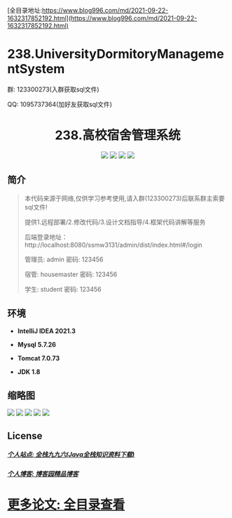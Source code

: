 [全目录地址:https://www.blog996.com/md/2021-09-22-1632317852192.html](https://www.blog996.com/md/2021-09-22-1632317852192.html)
# 238.UniversityDormitoryManagementSystem

<p>群: 123300273(入群获取sql文件)</p>
<p>QQ: 1095737364(加好友获取sql文件)</p>

<p><h1 align="center">238.高校宿舍管理系统</h1></p>


<p align="center">
	<img src="https://img.shields.io/badge/jdk-1.8-orange.svg"/>
    <img src="https://img.shields.io/badge/spring-5.x-lightgrey.svg"/>
    <img src="https://img.shields.io/badge/springmvc-3.x-blue.svg"/>
    <img src="https://img.shields.io/badge/mybatis-5.x-yellow.svg"/>
</p>

## 简介

> 本代码来源于网络,仅供学习参考使用,请入群(123300273)后联系群主索要sql文件!
>
> 提供1.远程部署/2.修改代码/3.设计文档指导/4.框架代码讲解等服务
>
> 后端登录地址：http://localhost:8080/ssmw3131/admin/dist/index.html#/login
>
> 管理员: admin   密码: 123456
> 
> 宿管: housemaster   密码: 123456
>
> 学生: student   密码: 123456
>

## 环境

- <b>IntelliJ IDEA 2021.3</b>

- <b>Mysql 5.7.26</b>

- <b>Tomcat 7.0.73</b>

- <b>JDK 1.8</b>




## 缩略图

![](https://img2023.cnblogs.com/blog/588112/202306/588112-20230620225952809-491747400.png)
![](https://img2023.cnblogs.com/blog/588112/202306/588112-20230620225957501-385645424.png)
![](https://img2023.cnblogs.com/blog/588112/202306/588112-20230620230001723-1707928758.png)
![](https://img2023.cnblogs.com/blog/588112/202306/588112-20230620230005586-207745701.png)
![](https://img2023.cnblogs.com/blog/588112/202306/588112-20230620230009463-1757078215.png)





## License

##### [个人站点: 全栈九九六(Java全栈知识资料下载)](https://www.blog996.com/)
##### [个人博客: 博客园精品博客](https://www.cnblogs.com/yysbolg/)
# [更多论文: 全目录查看](https://www.blog996.com/md/2021-09-22-1632317852192.html)


